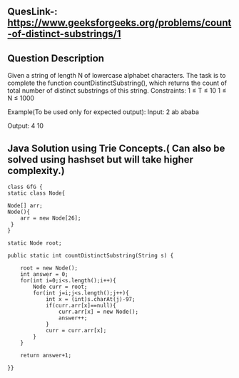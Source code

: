 ## QuesLink-: https://www.geeksforgeeks.org/problems/count-of-distinct-substrings/1

## Question Description
Given a string of length N of lowercase alphabet characters. The task is to complete the function countDistinctSubstring(), which returns the count of total number of distinct substrings of this string.
Constraints:
1 ≤ T ≤ 10
1 ≤ N ≤ 1000

Example(To be used only for expected output):
Input:
2
ab
ababa

Output:
4
10

## Java Solution using Trie Concepts.( Can also be solved using hashset but will take higher complexity.)

    
    class GfG {
    static class Node{
    
    Node[] arr;
    Node(){
        arr = new Node[26];
     }
    }
    
    static Node root;
    
    public static int countDistinctSubstring(String s) {
        
        root = new Node();
        int answer = 0;
        for(int i=0;i<s.length();i++){
            Node curr = root;
            for(int j=i;j<s.length();j++){
                int x = (int)s.charAt(j)-97;
                if(curr.arr[x]==null){
                    curr.arr[x] = new Node();
                    answer++;
                }
                curr = curr.arr[x];
            }
        }
        
        return answer+1;
        
    }}
